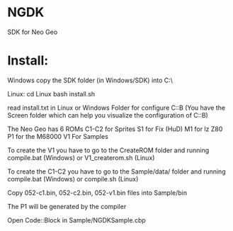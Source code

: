 # NGDK
SDK for Neo Geo

# Install:
Windows
copy the SDK folder (in Windows/SDK) into C:\

Linux:
cd Linux
bash install.sh

read install.txt in Linux or Windows Folder for configure C::B
(You have the Screen folder which can help you visualize the configuration of C::B)

The Neo Geo has 6 ROMs
C1-C2 for Sprites
S1 for Fix (HuD)
M1 for lz Z80
P1 for the M68000
V1 For Samples

To create the V1 you have to go to the CreateROM folder
and running compile.bat (Windows) or V1_createrom.sh (Linux)

To create the C1-C2 you have to go to the Sample/data/ folder
and running compile.bat (Windows) or compile.sh (Linux)

Copy 052-c1.bin, 052-c2.bin, 052-v1.bin files into Sample/bin

The P1 will be generated by the compiler

Open Code::Block in Sample/NGDKSample.cbp

